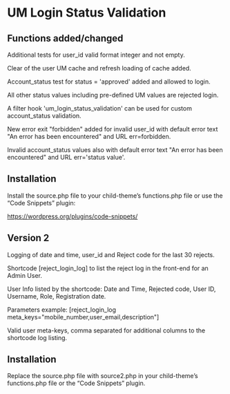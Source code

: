 # UM Login Status Validation
## Functions added/changed
Additional tests for user_id valid format integer and not empty.

Clear of the user UM cache and refresh loading of cache added.

Account_status test for status = 'approved' added and allowed to login.

All other status values including pre-defined UM values are rejected login.

A filter hook 'um_login_status_validation' can be used for custom account_status validation.

New error exit "forbidden" added for invalid user_id with default error text "An error has been encountered" and URL err=forbidden.

Invalid account_status values also with default error text "An error has been encountered" and URL err='status value'.

## Installation 
Install the source.php file to your child-theme’s functions.php file or
use the “Code Snippets” plugin:

https://wordpress.org/plugins/code-snippets/
## Version 2

Logging of date and time, user_id and Reject code for the last 30 rejects.

Shortcode [reject_login_log] to list the reject log in the front-end for an Admin User.

User Info listed by the shortcode: Date and Time, Rejected code, User ID, Username, Role, Registration date.

Parameters example: [reject_login_log meta_keys="mobile_number,user_email,description"]

Valid user meta-keys, comma separated for additional columns to the shortcode log listing.
## Installation 
Replace the source.php file with source2.php in your child-theme’s functions.php file or
the “Code Snippets” plugin.
